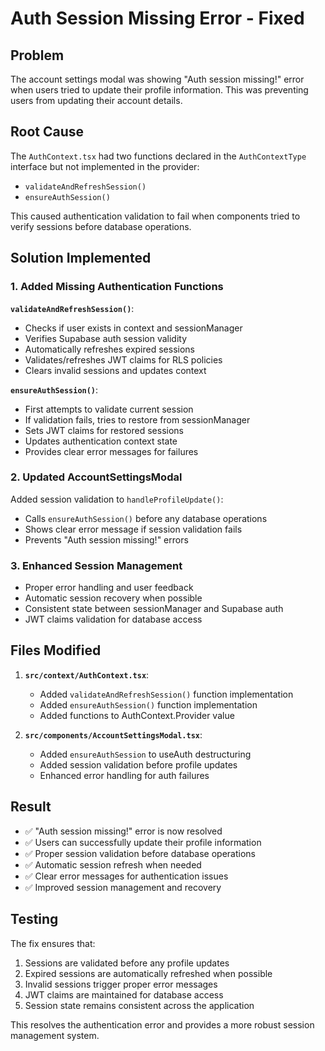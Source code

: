 # Auth Session Missing Error - Fixed

## Problem
The account settings modal was showing "Auth session missing!" error when users tried to update their profile information. This was preventing users from updating their account details.

## Root Cause
The `AuthContext.tsx` had two functions declared in the `AuthContextType` interface but not implemented in the provider:
- `validateAndRefreshSession()`
- `ensureAuthSession()`

This caused authentication validation to fail when components tried to verify sessions before database operations.

## Solution Implemented

### 1. Added Missing Authentication Functions

**`validateAndRefreshSession()`**:
- Checks if user exists in context and sessionManager
- Verifies Supabase auth session validity
- Automatically refreshes expired sessions
- Validates/refreshes JWT claims for RLS policies
- Clears invalid sessions and updates context

**`ensureAuthSession()`**:
- First attempts to validate current session
- If validation fails, tries to restore from sessionManager
- Sets JWT claims for restored sessions
- Updates authentication context state
- Provides clear error messages for failures

### 2. Updated AccountSettingsModal

Added session validation to `handleProfileUpdate()`:
- Calls `ensureAuthSession()` before any database operations
- Shows clear error message if session validation fails
- Prevents "Auth session missing!" errors

### 3. Enhanced Session Management

- Proper error handling and user feedback
- Automatic session recovery when possible  
- Consistent state between sessionManager and Supabase auth
- JWT claims validation for database access

## Files Modified

1. **`src/context/AuthContext.tsx`**:
   - Added `validateAndRefreshSession()` function implementation
   - Added `ensureAuthSession()` function implementation
   - Added functions to AuthContext.Provider value

2. **`src/components/AccountSettingsModal.tsx`**:
   - Added `ensureAuthSession` to useAuth destructuring
   - Added session validation before profile updates
   - Enhanced error handling for auth failures

## Result

- ✅ "Auth session missing!" error is now resolved
- ✅ Users can successfully update their profile information
- ✅ Proper session validation before database operations
- ✅ Automatic session refresh when needed
- ✅ Clear error messages for authentication issues
- ✅ Improved session management and recovery

## Testing

The fix ensures that:
1. Sessions are validated before any profile updates
2. Expired sessions are automatically refreshed when possible
3. Invalid sessions trigger proper error messages
4. JWT claims are maintained for database access
5. Session state remains consistent across the application

This resolves the authentication error and provides a more robust session management system.
